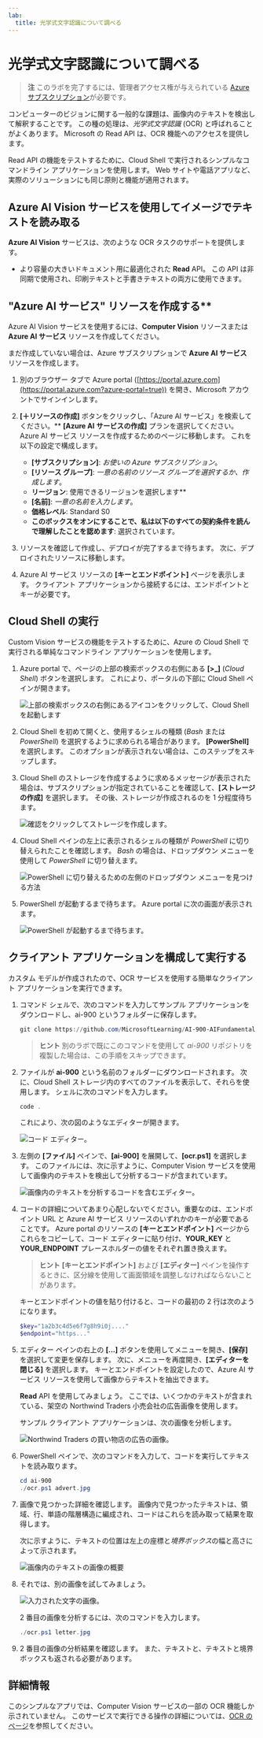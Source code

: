 ```yaml
---
lab:
  title: 光学式文字認識について調べる
---
```


# 光学式文字認識について調べる

> **注** このラボを完了するには、管理者アクセス権が与えられている [Azure サブスクリプション](https://azure.microsoft.com/free?azure-portal=true)が必要です。

コンピューターのビジョンに関する一般的な課題は、画像内のテキストを検出して解釈することです。 この種の処理は、*光学式文字認識* (OCR) と呼ばれることがよくあります。 Microsoft の Read API は、OCR 機能へのアクセスを提供します。 

Read API の機能をテストするために、Cloud Shell で実行されるシンプルなコマンドライン アプリケーションを使用します。 Web サイトや電話アプリなど、実際のソリューションにも同じ原則と機能が適用されます。

## Azure AI Vision サービスを使用してイメージでテキストを読み取る

**Azure AI Vision** サービスは、次のような OCR タスクのサポートを提供します。

- より容量の大きいドキュメント用に最適化された **Read** API。 この API は非同期で使用され、印刷テキストと手書きテキストの両方に使用できます。

## "Azure AI サービス" リソースを作成する**

Azure AI Vision サービスを使用するには、**Computer Vision** リソースまたは **Azure AI サービス** リソースを作成してください。

まだ作成していない場合は、Azure サブスクリプションで **Azure AI サービス** リソースを作成します。

1. 別のブラウザー タブで Azure portal ([https://portal.azure.com](https://portal.azure.com?azure-portal=true)) を開き、Microsoft アカウントでサインインします。

1. **[&#65291;リソースの作成]** ボタンをクリックし、「Azure AI サービス」を検索してください。** **[Azure AI** **サービスの作成]** プランを選択してください。 Azure AI サービス リソースを作成するためのページに移動します。 これを以下の設定で構成します。
    - **[サブスクリプション]**: *お使いの Azure サブスクリプション*。
    - **[リソース グループ]**: *一意の名前のリソース グループを選択するか、作成します*。
    - **リージョン**: 使用できるリージョンを選択します**
    - **[名前]**: *一意の名前を入力します*。
    - **価格レベル**: Standard S0
    - **このボックスをオンにすることで、私は以下のすべての契約条件を読んで理解したことを認めます**: 選択されています。

1. リソースを確認して作成し、デプロイが完了するまで待ちます。 次に、デプロイされたリソースに移動します。

1. Azure AI サービス リソースの **[キーとエンドポイント]** ページを表示します。 クライアント アプリケーションから接続するには、エンドポイントとキーが必要です。

## Cloud Shell の実行

Custom Vision サービスの機能をテストするために、Azure の Cloud Shell で実行される単純なコマンドライン アプリケーションを使用します。

1. Azure portal で、ページの上部の検索ボックスの右側にある **[>_]** (*Cloud Shell*) ボタンを選択します。 これにより、ポータルの下部に Cloud Shell ペインが開きます。 

    ![上部の検索ボックスの右側にあるアイコンをクリックして、Cloud Shell を起動します](media/read-text-computer-vision/powershell-portal-guide-1.png)

1. Cloud Shell を初めて開くと、使用するシェルの種類 (*Bash* または *PowerShell*) を選択するように求められる場合があります。 **[PowerShell]** を選択します。 このオプションが表示されない場合は、このステップをスキップします。  

1. Cloud Shell のストレージを作成するように求めるメッセージが表示された場合は、サブスクリプションが指定されていることを確認して、**[ストレージの作成]** を選択します。 その後、ストレージが作成されるのを 1 分程度待ちます。

    ![確認をクリックしてストレージを作成します。](media/read-text-computer-vision/powershell-portal-guide-2.png)

1. Cloud Shell ペインの左上に表示されるシェルの種類が *PowerShell* に切り替えられたことを確認します。 *Bash* の場合は、ドロップダウン メニューを使用して *PowerShell* に切り替えます。

    ![PowerShell に切り替えるための左側のドロップダウン メニューを見つける方法](media/read-text-computer-vision/powershell-portal-guide-3.png) 

1. PowerShell が起動するまで待ちます。 Azure portal に次の画面が表示されます。  

    ![PowerShell が起動するまで待ちます。](media/read-text-computer-vision/powershell-prompt.png) 

## クライアント アプリケーションを構成して実行する

カスタム モデルが作成されたので、OCR サービスを使用する簡単なクライアント アプリケーションを実行できます。

1. コマンド シェルで、次のコマンドを入力してサンプル アプリケーションをダウンロードし、ai-900 というフォルダーに保存します。

    ```PowerShell
    git clone https://github.com/MicrosoftLearning/AI-900-AIFundamentals ai-900
    ```

    >**ヒント** 別のラボで既にこのコマンドを使用して *ai-900* リポジトリを複製した場合は、この手順をスキップできます。

1. ファイルが **ai-900** という名前のフォルダーにダウンロードされます。 次に、Cloud Shell ストレージ内のすべてのファイルを表示して、それらを使用します。 シェルに次のコマンドを入力します。

    ```PowerShell
    code .
    ```

    これにより、次の図のようなエディターが開きます。 

    ![コード エディター。](media/read-text-computer-vision/powershell-portal-guide-4.png)

1. 左側の **[ファイル]** ペインで、**[ai-900]** を展開して、**[ocr.ps1]** を選択します。 このファイルには、次に示すように、Computer Vision サービスを使用して画像内のテキストを検出して分析するコードが含まれています。

    ![画像内のテキストを分析するコードを含むエディター。](media/read-text-computer-vision/ocr-code.png)

1. コードの詳細についてあまり心配しないでください。重要なのは、エンドポイント URL と Azure AI サービス リソースのいずれかのキーが必要であることです。 Azure portal のリソースの **[キーとエンドポイント]** ページからこれらをコピーして、コード エディターに貼り付け、**YOUR_KEY** と **YOUR_ENDPOINT** プレースホルダーの値をそれぞれ置き換えます。

    > **ヒント** **[キーとエンドポイント]** および **[エディター]** ペインを操作するときに、区分線を使用して画面領域を調整しなければならないことがあります。

    キーとエンドポイントの値を貼り付けると、コードの最初の 2 行は次のようになります。

    ```PowerShell
    $key="1a2b3c4d5e6f7g8h9i0j...."    
    $endpoint="https..."
    ```

1. エディター ペインの右上の **[...]** ボタンを使用してメニューを開き、**[保存]** を選択して変更を保存します。 次に、メニューを再度開き、**[エディターを閉じる]** を選択します。 キーとエンドポイントを設定したので、Azure AI サービス リソースを使用して画像からテキストを抽出できます。

    **Read** API を使用してみましょう。 ここでは、いくつかのテキストが含まれている、架空の Northwind Traders 小売会社の広告画像を使用します。

    サンプル クライアント アプリケーションは、次の画像を分析します。

    ![Northwind Traders の買い物店の広告の画像。](media/read-text-computer-vision/advert.jpg)

1. PowerShell ペインで、次のコマンドを入力して、コードを実行してテキストを読み取ります。

    ```PowerShell
    cd ai-900
    ./ocr.ps1 advert.jpg
    ```

1. 画像で見つかった詳細を確認します。 画像内で見つかったテキストは、領域、行、単語の階層構造に編成され、コードはこれらを読み取って結果を取得します。

    次に示すように、テキストの位置は左上の座標と*境界ボックス*の幅と高さによって示されます。

    ![画像内のテキストの画像の概要](media/read-text-computer-vision/lab-05-bounding-boxes.png)

1. それでは、別の画像を試してみましょう。

    ![入力された文字の画像。](media/read-text-computer-vision/letter.jpg)

    2 番目の画像を分析するには、次のコマンドを入力します。

    ```PowerShell
    ./ocr.ps1 letter.jpg
    ```

1. 2 番目の画像の分析結果を確認します。 また、テキストと、テキストと境界ボックスも返される必要があります。

## 詳細情報

このシンプルなアプリでは、Computer Vision サービスの一部の OCR 機能しか示されていません。 このサービスで実行できる操作の詳細については、[OCR のページ](https://docs.microsoft.com/azure/cognitive-services/computer-vision/overview-ocr)を参照してください。
